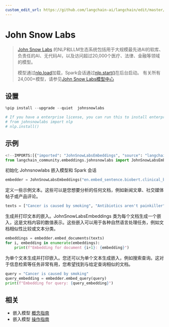 ```yaml
---
custom_edit_url: https://github.com/langchain-ai/langchain/edit/master/docs/docs/integrations/text_embedding/johnsnowlabs_embedding.ipynb
---
```

# John Snow Labs

>[John Snow Labs](https://nlp.johnsnowlabs.com/) 的NLP和LLM生态系统包括用于大规模最先进AI的软库、负责任的AI、无代码AI，以及访问超过20,000个医疗、法律、金融等领域的模型。
>
>模型通过[nlp.load](https://nlp.johnsnowlabs.com/docs/en/jsl/load_api)加载，Spark会话通过[nlp.start()](https://nlp.johnsnowlabs.com/docs/en/jsl/start-a-sparksession)在后台启动。
>有关所有24,000+模型，请参见[John Snow Labs模型中心](https://nlp.johnsnowlabs.com/models)


## 设置


```python
%pip install --upgrade --quiet  johnsnowlabs
```


```python
# If you have a enterprise license, you can run this to install enterprise features
# from johnsnowlabs import nlp
# nlp.install()
```

## 示例


```python
<!--IMPORTS:[{"imported": "JohnSnowLabsEmbeddings", "source": "langchain_community.embeddings.johnsnowlabs", "docs": "https://python.langchain.com/api_reference/community/embeddings/langchain_community.embeddings.johnsnowlabs.JohnSnowLabsEmbeddings.html", "title": "John Snow Labs"}]-->
from langchain_community.embeddings.johnsnowlabs import JohnSnowLabsEmbeddings
```

初始化 Johnsnowlabs 嵌入模型和 Spark 会话


```python
embedder = JohnSnowLabsEmbeddings("en.embed_sentence.biobert.clinical_base_cased")
```

定义一些示例文本。这些可以是您想要分析的任何文档，例如新闻文章、社交媒体帖子或产品评论。


```python
texts = ["Cancer is caused by smoking", "Antibiotics aren't painkiller"]
```

生成并打印文本的嵌入。JohnSnowLabsEmbeddings 类为每个文档生成一个嵌入，这是文档内容的数值表示。这些嵌入可以用于各种自然语言处理任务，例如文档相似性比较或文本分类。


```python
embeddings = embedder.embed_documents(texts)
for i, embedding in enumerate(embeddings):
    print(f"Embedding for document {i+1}: {embedding}")
```

为单个文本生成并打印嵌入。您还可以为单个文本生成嵌入，例如搜索查询。这对于信息检索等任务非常有用，您希望找到与给定查询相似的文档。


```python
query = "Cancer is caused by smoking"
query_embedding = embedder.embed_query(query)
print(f"Embedding for query: {query_embedding}")
```


## 相关

- 嵌入模型 [概念指南](/docs/concepts/#embedding-models)
- 嵌入模型 [操作指南](/docs/how_to/#embedding-models)
